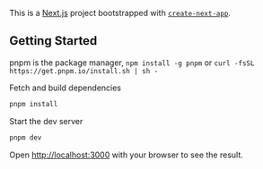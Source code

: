 This is a [Next.js](https://nextjs.org) project bootstrapped with [`create-next-app`](https://nextjs.org/docs/app/api-reference/cli/create-next-app).

## Getting Started
pnpm is the package manager, `npm install -g pnpm` or 
`curl -fsSL https://get.pnpm.io/install.sh | sh -`

Fetch and build dependencies
```bash
pnpm install
```

Start the dev server
```bash
pnpm dev
```

Open [http://localhost:3000](http://localhost:3000) with your browser to see the result.
